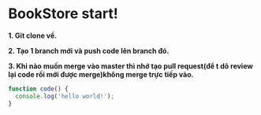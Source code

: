 # BookStore start!
**1. Git clone về.**

**2. Tạo 1 branch mới và push code lên branch đó.**

**3. Khi nào muốn merge vào master thì nhớ tạo pull request(để t dô review lại code rồi mới được merge)không merge trực tiếp vào.**
```javascript
function code() {
  console.log('hello world!');
}
```
